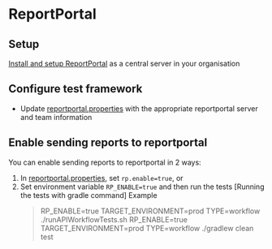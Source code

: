 # ReportPortal
## Setup
[Install and setup ReportPortal](https://reportportal.io/installation) as a central server in your organisation

## Configure test framework
* Update [reportportal.properties](./src/test/resources/reportportal.properties) with the appropriate reportportal server and team information

## Enable sending reports to reportportal
You can enable sending reports to reportportal in 2 ways:
1. In [reportportal.properties](./src/test/resources/reportportal.properties), set `rp.enable=true`, or
2. Set environment variable `RP_ENABLE=true` and then run the tests [Running the tests with gradle command]
   Example
   > RP_ENABLE=true TARGET_ENVIRONMENT=prod TYPE=workflow ./runAPIWorkflowTests.sh
   > RP_ENABLE=true TARGET_ENVIRONMENT=prod TYPE=workflow ./gradlew clean test
